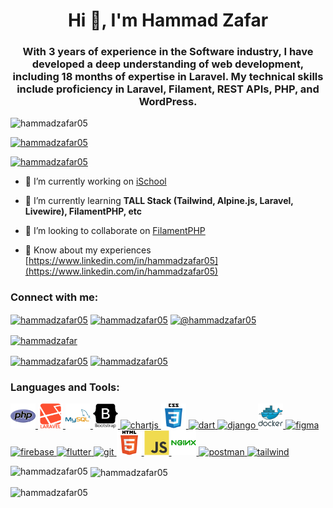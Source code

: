 <h1 align="center">Hi 👋, I'm Hammad Zafar</h1>
<h3 align="center">With 3 years of experience in the Software industry, I have developed a deep understanding of web development, including 18 months of expertise in Laravel. My technical skills include proficiency in Laravel, Filament, REST APIs, PHP, and WordPress.</h3>

<p align="left"> <img src="https://komarev.com/ghpvc/?username=hammadzafar05&label=Profile%20views&color=0e75b6&style=flat" alt="hammadzafar05" /> </p>

<p align="left"> <a href="https://github.com/ryo-ma/github-profile-trophy"><img src="https://github-profile-trophy.vercel.app/?username=hammadzafar05" alt="hammadzafar05" /></a> </p>

<p align="left"> <a href="https://twitter.com/hammadzafar05" target="blank"><img src="https://img.shields.io/twitter/follow/hammadzafar05?logo=twitter&style=for-the-badge" alt="hammadzafar05" /></a> </p>

- 🔭 I’m currently working on [iSchool](https://ischool.pk/)

- 🌱 I’m currently learning **TALL Stack (Tailwind, Alpine.js, Laravel, Livewire), FilamentPHP, etc**

- 👯 I’m looking to collaborate on [FilamentPHP](https://github.com/filamentphp/filament)

- 📄 Know about my experiences [https://www.linkedin.com/in/hammadzafar05](https://www.linkedin.com/in/hammadzafar05)

<h3 align="left">Connect with me:</h3>
<p align="left">
<a href="https://linkedin.com/in/hammadzafar05" target="blank"><img align="center" src="https://raw.githubusercontent.com/rahuldkjain/github-profile-readme-generator/master/src/images/icons/Social/linked-in-alt.svg" alt="hammadzafar05" height="30" width="40" /></a>
  <a href="https://twitter.com/hammadzafar05" target="blank"><img align="center" src="https://raw.githubusercontent.com/rahuldkjain/github-profile-readme-generator/master/src/images/icons/Social/twitter.svg" alt="hammadzafar05" height="30" width="40" /></a>
  <a href="https://medium.com/@hammadzafar05" target="blank"><img align="center" src="https://raw.githubusercontent.com/rahuldkjain/github-profile-readme-generator/master/src/images/icons/Social/medium.svg" alt="@hammadzafar05" height="30" width="40" /></a>
</p>

<a href="https://dev.to/hammadzafar" target="blank"><img align="center" src="https://raw.githubusercontent.com/rahuldkjain/github-profile-readme-generator/master/src/images/icons/Social/devto.svg" alt="hammadzafar" height="30" width="40" /></a>

<a href="https://instagram.com/hammadzafar05" target="blank"><img align="center" src="https://raw.githubusercontent.com/rahuldkjain/github-profile-readme-generator/master/src/images/icons/Social/instagram.svg" alt="hammadzafar05" height="30" width="40" /></a>
<a href="https://fb.com/hammadzafar05" target="blank"><img align="center" src="https://raw.githubusercontent.com/rahuldkjain/github-profile-readme-generator/master/src/images/icons/Social/facebook.svg" alt="hammadzafar05" height="30" width="40" /></a>

<h3 align="left">Languages and Tools:</h3>
<p align="left">
  <a href="https://www.php.net" target="_blank" rel="noreferrer"> <img src="https://raw.githubusercontent.com/devicons/devicon/master/icons/php/php-original.svg" alt="php" width="40" height="40"/> </a> 
  <a href="https://laravel.com/" target="_blank" rel="noreferrer"> <img src="https://raw.githubusercontent.com/devicons/devicon/master/icons/laravel/laravel-plain-wordmark.svg" alt="laravel" width="40" height="40"/> </a> <a href="https://www.mysql.com/" target="_blank" rel="noreferrer"> <img src="https://raw.githubusercontent.com/devicons/devicon/master/icons/mysql/mysql-original-wordmark.svg" alt="mysql" width="40" height="40"/> </a> 
  <a href="https://getbootstrap.com" target="_blank" rel="noreferrer"> <img src="https://raw.githubusercontent.com/devicons/devicon/master/icons/bootstrap/bootstrap-plain-wordmark.svg" alt="bootstrap" width="40" height="40"/> </a> 
  <a href="https://www.chartjs.org" target="_blank" rel="noreferrer"> <img src="https://www.chartjs.org/media/logo-title.svg" alt="chartjs" width="40" height="40"/> </a> <a href="https://www.w3schools.com/css/" target="_blank" rel="noreferrer"> <img src="https://raw.githubusercontent.com/devicons/devicon/master/icons/css3/css3-original-wordmark.svg" alt="css3" width="40" height="40"/> </a> <a href="https://dart.dev" target="_blank" rel="noreferrer"> <img src="https://www.vectorlogo.zone/logos/dartlang/dartlang-icon.svg" alt="dart" width="40" height="40"/> </a> <a href="https://www.djangoproject.com/" target="_blank" rel="noreferrer"> <img src="https://cdn.worldvectorlogo.com/logos/django.svg" alt="django" width="40" height="40"/> </a> <a href="https://www.docker.com/" target="_blank" rel="noreferrer"> <img src="https://raw.githubusercontent.com/devicons/devicon/master/icons/docker/docker-original-wordmark.svg" alt="docker" width="40" height="40"/> </a> <a href="https://www.figma.com/" target="_blank" rel="noreferrer"> <img src="https://www.vectorlogo.zone/logos/figma/figma-icon.svg" alt="figma" width="40" height="40"/> </a> <a href="https://firebase.google.com/" target="_blank" rel="noreferrer"> <img src="https://www.vectorlogo.zone/logos/firebase/firebase-icon.svg" alt="firebase" width="40" height="40"/> </a> <a href="https://flutter.dev" target="_blank" rel="noreferrer"> <img src="https://www.vectorlogo.zone/logos/flutterio/flutterio-icon.svg" alt="flutter" width="40" height="40"/> </a> <a href="https://git-scm.com/" target="_blank" rel="noreferrer"> <img src="https://www.vectorlogo.zone/logos/git-scm/git-scm-icon.svg" alt="git" width="40" height="40"/> </a> <a href="https://www.w3.org/html/" target="_blank" rel="noreferrer"> <img src="https://raw.githubusercontent.com/devicons/devicon/master/icons/html5/html5-original-wordmark.svg" alt="html5" width="40" height="40"/> </a> <a href="https://developer.mozilla.org/en-US/docs/Web/JavaScript" target="_blank" rel="noreferrer"> <img src="https://raw.githubusercontent.com/devicons/devicon/master/icons/javascript/javascript-original.svg" alt="javascript" width="40" height="40"/> </a> <a href="https://www.nginx.com" target="_blank" rel="noreferrer"> <img src="https://raw.githubusercontent.com/devicons/devicon/master/icons/nginx/nginx-original.svg" alt="nginx" width="40" height="40"/> </a> <a href="https://postman.com" target="_blank" rel="noreferrer"> <img src="https://www.vectorlogo.zone/logos/getpostman/getpostman-icon.svg" alt="postman" width="40" height="40"/> </a> <a href="https://tailwindcss.com/" target="_blank" rel="noreferrer"> <img src="https://www.vectorlogo.zone/logos/tailwindcss/tailwindcss-icon.svg" alt="tailwind" width="40" height="40"/> </a> </p>

<p><img align="left" src="https://github-readme-stats.vercel.app/api/top-langs?username=hammadzafar05&show_icons=true&locale=en&layout=compact" alt="hammadzafar05" /></p>

<p>&nbsp;<img align="center" src="https://github-readme-stats.vercel.app/api?username=hammadzafar05&show_icons=true&locale=en" alt="hammadzafar05" /></p>

<p><img align="center" src="https://github-readme-streak-stats.herokuapp.com/?user=hammadzafar05&" alt="hammadzafar05" /></p>
